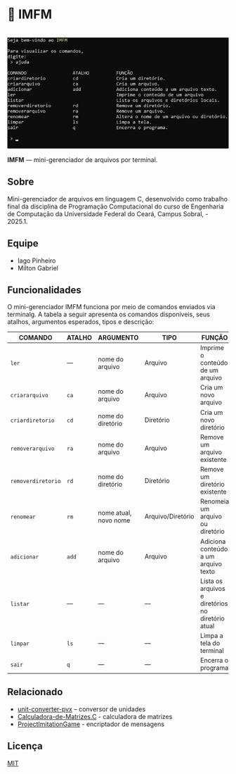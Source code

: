 # 📂 IMFM

<p align="center">
  <br>
  <img src=".github/images/demo.png" width="600" alt="imfm demo">
  <br>
</p>
<b>IMFM</b> — mini-gerenciador de arquivos por terminal.

## Sobre

Mini-gerenciador de arquivos em linguagem C, desenvolvido como trabalho final da disciplina de Programação Computacional do curso de Engenharia de Computação da Universidade Federal do Ceará, Campus Sobral, - 2025.1.

## Equipe

- Iago Pinheiro
- Milton Gabriel

## Funcionalidades

O mini-gerenciador IMFM funciona por meio de comandos enviados via terminalg. A tabela a seguir apresenta os comandos disponíveis, seus atalhos, argumentos esperados, tipos e descrição:

| COMANDO          | ATALHO | ARGUMENTO                  | TIPO              | FUNÇÃO                                           |
|------------------|--------|----------------------------|-------------------|--------------------------------------------------|
| `ler`            | —      | nome do arquivo            | Arquivo           | Imprime o conteúdo de um arquivo                |
| `criararquivo`   | `ca`   | nome do arquivo            | Arquivo           | Cria um novo arquivo                            |
| `criardiretorio` | `cd`   | nome do diretório          | Diretório         | Cria um novo diretório                          |
| `removerarquivo` | `ra`   | nome do arquivo            | Arquivo           | Remove um arquivo existente                     |
| `removerdiretorio`| `rd`  | nome do diretório          | Diretório         | Remove um diretório existente                   |
| `renomear`       | `rm`   | nome atual, novo nome      | Arquivo/Diretório | Renomeia um arquivo ou diretório                |
| `adicionar`      | `add`  | nome do arquivo            | Arquivo           | Adiciona conteúdo a um arquivo texto            |
| `listar`         | —      | —                          | —                 | Lista os arquivos e diretórios no diretório atual |
| `limpar`         | `ls`   | —                          | —                 | Limpa a tela do terminal                        |
| `sair`           | `q`    | —                          | —                 | Encerra o programa                              |

## Relacionado

- [unit-converter-pvx](https://github.com/vander-furtuna/unit-converter-pvx) – conversor de unidades
- [Calculadora-de-Matrizes.C](https://github.com/Pablobrek-bit/Calculadora-de-Matrizes.C) - calculadora de matrizes
- [ProjectImitationGame](https://github.com/VictorEdu-Dev/ProjectImitationGame) - encriptador de mensagens

## Licença

[MIT](LICENSE)
